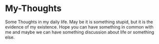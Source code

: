 # My-Thoughts
Some Thoughts in my daily life.
May be it is something stupid, but it is the evidence of my existence.
Hope you can have something in common with me and maybe we can have something discussion about life or something else.
